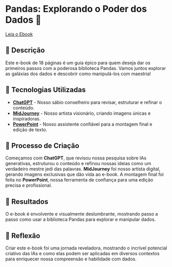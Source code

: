# Pandas: Explorando o Poder dos Dados 🌌

[Leia o Ebook](https://github.com/Anotherafael/lab-natty-or-not/blob/main/exemplos/ebook/ebook-pandas.pdf)

## 📒 Descrição
Este e-book de 18 páginas é um guia épico para quem deseja dar os primeiros passos com a poderosa biblioteca Pandas. Vamos juntos explorar as galáxias dos dados e descobrir como manipulá-los com maestria!

## 🤖 Tecnologias Utilizadas
* **[ChatGPT](https://chat.openai.com/)** - Nosso sábio conselheiro para revisar, estruturar e refinar o conteúdo.
* **[MidJourney](https://www.midjourney.com/app/)** - Nosso artista visionário, criando imagens únicas e inspiradoras.
* **[PowerPoint](https://www.microsoft.com/en/microsoft-365/powerpoint)** - Nosso assistente confiável para a montagem final e edição de texto.

## 🧐 Processo de Criação
Começamos com **ChatGPT**, que revisou nossa pesquisa sobre IAs generativas, estruturou o conteúdo e refinou nossas ideias como um verdadeiro mestre jedi das palavras. **MidJourney** foi nosso artista digital, gerando imagens exclusivas que dão vida ao e-book. A montagem final foi feita no **PowerPoint**, nossa ferramenta de confiança para uma edição precisa e profissional.

## 🚀 Resultados
O e-book é envolvente e visualmente deslumbrante, mostrando passo a passo como usar a biblioteca Pandas para explorar e manipular dados.

## 💭 Reflexão
Criar este e-book foi uma jornada reveladora, mostrando o incrível potencial criativo das IAs e como elas podem ser aplicadas em diversos contextos para enriquecer nossa compreensão e habilidade com dados.
